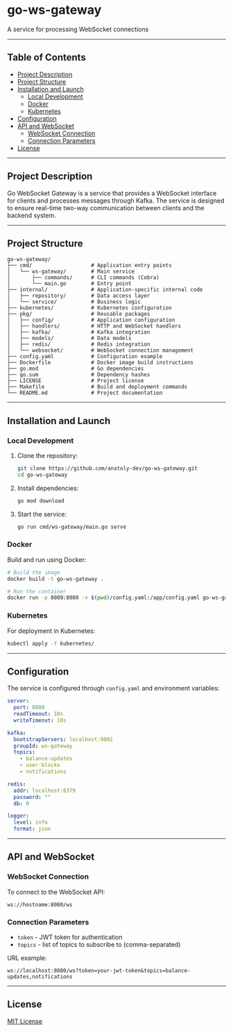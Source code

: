 # go-ws-gateway

A service for processing WebSocket connections

---

## Table of Contents
- [Project Description](#project-description)
- [Project Structure](#project-structure)
- [Installation and Launch](#installation-and-launch)
  - [Local Development](#local-development)
  - [Docker](#docker)
  - [Kubernetes](#kubernetes)
- [Configuration](#configuration)
- [API and WebSocket](#api-and-websocket)
  - [WebSocket Connection](#websocket-connection)
  - [Connection Parameters](#connection-parameters)
- [License](#license)

---

## Project Description

Go WebSocket Gateway is a service that provides a WebSocket interface for clients and processes messages through Kafka. The service is designed to ensure real-time two-way communication between clients and the backend system.

---

## Project Structure

```
go-ws-gateway/
├── cmd/                   # Application entry points
│   └── ws-gateway/        # Main service
│       ├── commands/      # CLI commands (Cobra)
│       └── main.go        # Entry point
├── internal/              # Application-specific internal code
│   ├── repository/        # Data access layer
│   └── service/           # Business logic
├── kubernetes/            # Kubernetes configuration
├── pkg/                   # Reusable packages
│   ├── config/            # Application configuration
│   ├── handlers/          # HTTP and WebSocket handlers
│   ├── kafka/             # Kafka integration
│   ├── models/            # Data models
│   ├── redis/             # Redis integration
│   └── websocket/         # WebSocket connection management
├── config.yaml            # Configuration example
├── Dockerfile             # Docker image build instructions
├── go.mod                 # Go dependencies
├── go.sum                 # Dependency hashes
├── LICENSE                # Project license
├── Makefile               # Build and deployment commands
└── README.md              # Project documentation
```

---

## Installation and Launch

### Local Development

1. Clone the repository:
   ```bash
   git clone https://github.com/anatoly-dev/go-ws-gateway.git
   cd go-ws-gateway
   ```

2. Install dependencies:
   ```bash
   go mod download
   ```

3. Start the service:
   ```bash
   go run cmd/ws-gateway/main.go serve
   ```

### Docker

Build and run using Docker:

```bash
# Build the image
docker build -t go-ws-gateway .

# Run the container
docker run -p 8080:8080 -v $(pwd)/config.yaml:/app/config.yaml go-ws-gateway
```

### Kubernetes

For deployment in Kubernetes:

```bash
kubectl apply -f kubernetes/
```

---

## Configuration

The service is configured through `config.yaml` and environment variables:

```yaml
server:
  port: 8080
  readTimeout: 10s
  writeTimeout: 10s

kafka:
  bootstrapServers: localhost:9092
  groupId: ws-gateway
  topics:
    - balance-updates
    - user-blocks
    - notifications

redis:
  addr: localhost:6379
  password: ""
  db: 0

logger:
  level: info
  format: json
```

---

## API and WebSocket

### WebSocket Connection

To connect to the WebSocket API:

```
ws://hostname:8080/ws
```

### Connection Parameters

- `token` - JWT token for authentication
- `topics` - list of topics to subscribe to (comma-separated)

URL example:
```
ws://localhost:8080/ws?token=your-jwt-token&topics=balance-updates,notifications
```

---

## License

[MIT License](LICENSE)
